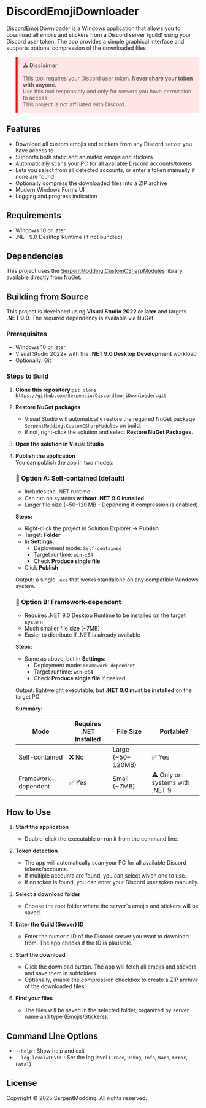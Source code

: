 # DiscordEmojiDownloader

DiscordEmojiDownloader is a Windows application that allows you to download all emojis and stickers from a Discord server (guild) using your Discord user token. The app provides a simple graphical interface and supports optional compression of the downloaded files.

<blockquote style="border-left: 5px solid red; padding: 1em; background-color: #ffe5e5;">
<b>⚠️ Disclaimer</b><br><br>
This tool requires your Discord user token. <b>Never share your token with anyone.</b><br>
Use this tool responsibly and only for servers you have permission to access.<br>
This project is not affiliated with Discord.
</blockquote>

## Features
- Download all custom emojis and stickers from any Discord server you have access to
- Supports both static and animated emojis and stickers
- Automatically scans your PC for all available Discord accounts/tokens
- Lets you select from all detected accounts, or enter a token manually if none are found
- Optionally compress the downloaded files into a ZIP archive
- Modern Windows Forms UI
- Logging and progress indication

## Requirements
- Windows 10 or later
- .NET 9.0 Desktop Runtime (if not bundled)

## Dependencies
This project uses the [SerpentModding.CustomCSharpModules](https://www.nuget.org/packages/SerpentModding.CustomCSharpModules) library, available directly from NuGet.

## Building from Source

This project is developed using **Visual Studio 2022 or later** and targets **.NET 9.0**. The required dependency is available via NuGet:

### Prerequisites
- Windows 10 or later
- Visual Studio 2022+ with the **.NET 9.0 Desktop Development** workload
- Optionally: Git

### Steps to Build

1. **Clone this repository**:`git clone https://github.com/Serpensin/DiscordEmojiDownloader.git`
2. **Restore NuGet packages**
   - Visual Studio will automatically restore the required NuGet package `SerpentModding.CustomCSharpModules` on build.
   - If not, right-click the solution and select **Restore NuGet Packages**.

3. **Open the solution in Visual Studio**

4. **Publish the application**  
   You can publish the app in two modes:

   ### 🔹 Option A: Self-contained (default)
   - Includes the .NET runtime
   - Can run on systems **without .NET 9.0 installed**
   - Larger file size (~50–120 MB - Depending if compression is enabled)

   **Steps:**
   - Right-click the project in Solution Explorer → **Publish**
   - Target: **Folder**
   - In **Settings**:
     - Deployment mode: `Self-contained`
     - Target runtime: `win-x64`
     - Check **Produce single file**
   - Click **Publish**

   Output: a single `.exe` that works standalone on any compatible Windows system.

   ### 🔹 Option B: Framework-dependent
   - Requires .NET 9.0 Desktop Runtime to be installed on the target system
   - Much smaller file size (~7MB)
   - Easier to distribute if .NET is already available

   **Steps:**
   - Same as above, but in **Settings**:
     - Deployment mode: `Framework-dependent`
     - Target runtime: `win-x64`
     - Check **Produce single file** if desired

   Output: lightweight executable, but **.NET 9.0 must be installed** on the target PC.

   **Summary:**

   | Mode                  | Requires .NET Installed | File Size     | Portable? |
   |-----------------------|--------------------------|----------------|-----------|
   | Self-contained        | ❌ No                    | Large (~50–120MB) | ✅ Yes    |
   | Framework-dependent   | ✅ Yes                   | Small (~7MB)  | ⚠️ Only on systems with .NET 9 |

## How to Use

1. **Start the application**
   - Double-click the executable or run it from the command line.

2. **Token detection**
   - The app will automatically scan your PC for all available Discord tokens/accounts.
   - If multiple accounts are found, you can select which one to use.
   - If no token is found, you can enter your Discord user token manually.

3. **Select a download folder**
   - Choose the root folder where the server's emojis and stickers will be saved.

4. **Enter the Guild (Server) ID**
   - Enter the numeric ID of the Discord server you want to download from. The app checks if the ID is plausible.

5. **Start the download**
   - Click the download button. The app will fetch all emojis and stickers and save them in subfolders.
   - Optionally, enable the compression checkbox to create a ZIP archive of the downloaded files.

6. **Find your files**
   - The files will be saved in the selected folder, organized by server name and type (Emojis/Stickers).

## Command Line Options

- `--help` : Show help and exit  
- `--log-level=LEVEL` : Set the log level (`Trace`, `Debug`, `Info`, `Warn`, `Error`, `Fatal`)

## License

Copyright © 2025 SerpentModding. All rights reserved.
